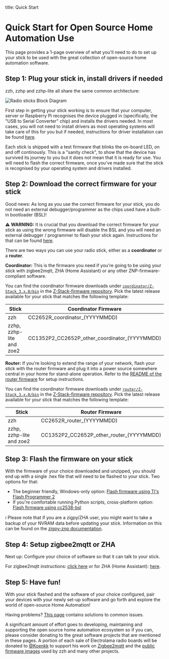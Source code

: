 title: Quick Start

# Quick Start for Open Source Home Automation Use

This page provides a 1-page overview of what you'll need to do to set up your stick to be used with the great collection of open-source home automation software.


## Step 1: Plug your stick in, install drivers if needed

zzh, zzhp and zzhp-lite all share the same common architecture:

![Radio sticks Block Diagram](/_assets/radio-sticks-block.png)

First step in getting your stick working is to ensure that your computer, server or Raspberry Pi recognises the device plugged in (specifically, the "USB to Serial Converter" chip) and installs the drivers needed. In most cases, you will not need to install drivers as most operating systems will take care of this for you but if needed, instructions for driver installation can be found [here](/radio-docs/drivers/).

Each stick is shipped with a test firmware that blinks the on-board LED, on and off continously. This is a "sanity check", to show that the device has survived its journey to you but it does not mean that it is ready for use. You will need to flash the correct firmware, once you've made sure that the stick is recognised by your operating system and drivers installed.


## Step 2: Download the correct firmware for your stick

Good news: As long as you use the correct firmware for your stick, you do not need an external debugger/programmer as the chips used have a built-in bootloader (BSL)! 

<p class="warn">⚠️ <b>WARNING:</b> It is crucial that you download the correct firmware for your stick as using the wrong firmware will disable the BSL and you will need an external debugger / programmer to flash your stick again. Instructions for that can be found <a href="/radio-docs/advanced/flash-jtag/">here</a>.</p>

There are two ways you can use your radio stick, either as a **coordinator** or a **router**.

**Coordinator:** This is the firmware you need if you're going to be using your stick with zigbee2mqtt, ZHA (Home Assistant) or any other ZNP-firmware-compliant software.  

You can find the coordinator firmware downloads under [`coordinator/Z-Stack_3.x.0/bin`](https://github.com/Koenkk/Z-Stack-firmware/tree/master/coordinator/Z-Stack_3.x.0/bin) in the [Z-Stack-firmware repository](https://github.com/Koenkk/Z-Stack-firmware). Pick the latest release available for your stick that matches the following template:

| Stick | Coordinator Firmware |
|--|--|
| zzh | CC2652R_coordinator_(YYYYMMDD) |
| zzhp, zzhp-lite and zoe2 | CC1352P2_CC2652P_other_coordinator_(YYYYMMDD) |


**Router:** If you're looking to extend the range of your network, flash your stick with the router firmware and plug it into a power source somewhere central in your home for stand-alone operation. Refer to the [README of the router firmware](https://github.com/Koenkk/Z-Stack-firmware/blob/master/router/Z-Stack_3.x.0/bin/README.md) for setup instructions.
 
You can find the coordinator firmware downloads under [`router/Z-Stack_3.x.0/bin`](https://github.com/Koenkk/Z-Stack-firmware/tree/master/router/Z-Stack_3.x.0/bin) in the [Z-Stack-firmware repository](https://github.com/Koenkk/Z-Stack-firmware). Pick the latest release available for your stick that matches the following template:

| Stick | Router Firmware |
|--|--|
| zzh | CC2652R_router_(YYYYMMDD) |
| zzhp, zzhp-lite and zoe2 | CC1352P2_CC2652P_other_router_(YYYYMMDD) |


## Step 3: Flash the firmware on your stick

With the firmware of your choice downloaded and unzipped, you should end up with a single .hex file that will need to be flashed to your stick. Two options for that:

  - The beginner friendly, Windows-only option: [Flash firmware using TI's Flash Programmer 2](/radio-docs/flash-ti-flash-prog/)
  - If you're comfortable running Python scripts, cross-platform option: [Flash firmware using cc2538-bsl](/radio-docs/flash-cc-bsl/)

<p class="info">ℹ️ Please note that if you are a zigpy/ZHA user, you might want to take a backup of your NVRAM data before updating your stick. Information on this can be found on the <a href="https://github.com/zigpy/zigpy-znp/blob/dev/TOOLS.md#backup-and-restore">zigpy-znp documentation</a>.</p>

## Step 4: Setup zigbee2mqtt or ZHA

Next up: Configure your choice of software so that it can talk to your stick.

For zigbee2mqtt instructions: [click here](/radio-docs/zigbee2mqtt/) or for ZHA (Home Assistant): [here](/radio-docs/zha-home-assistant/).


## Step 5: Have fun!

With your stick flashed and the software of your choice configured, pair your devices with your newly set-up software and go forth and explore the world of open-source Home Automation!

Having problems? [This page](/radio-docs/troubleshooting/) contains solutions to common issues.

A significant amount of effort goes to developing, maintaining and supporting the open source home automation ecosystem so if you can, please consider donating to the great software projects that are mentioned in these pages. A portion of each sale of Electrolama radio boards will be donated to [@Koenkk](https://github.com/Koenkk/) to support his work on [Zigbee2mqtt](https://github.com/Koenkk/zigbee2mqtt) and the [public firmware images](https://github.com/Koenkk/Z-Stack-firmware) used by zzh and many other projects.
